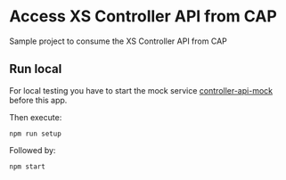 # Access XS Controller API from CAP

Sample project to consume the XS Controller API from CAP

## Run local

For local testing you have to start the mock service [controller-api-mock](https://github.com/gregorwolf/controller-api-mock) before this app.

Then execute:

`npm run setup`

Followed by:

`npm start`